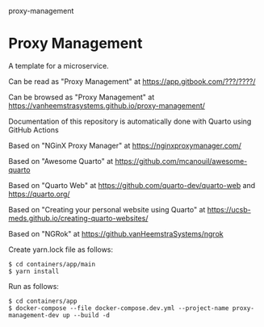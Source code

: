 proxy-management
# Proxy Management

A template for a microservice.

Can be read as "Proxy Management" at https://app.gitbook.com/???/????/

Can be browsed as "Proxy Management" at https://vanheemstrasystems.github.io/proxy-management/

Documentation of this repository is automatically done with Quarto using GitHub Actions

Based on "NGinX Proxy Manager" at https://nginxproxymanager.com/

Based on "Awesome Quarto" at https://github.com/mcanouil/awesome-quarto

Based on "Quarto Web" at https://github.com/quarto-dev/quarto-web and https://quarto.org/

Based on "Creating your personal website using Quarto" at https://ucsb-meds.github.io/creating-quarto-websites/

Based on "NGRok" at https://github.vanHeemstraSystems/ngrok

Create yarn.lock file as follows:

```
$ cd containers/app/main
$ yarn install
```

Run as follows:

```
$ cd containers/app
$ docker-compose --file docker-compose.dev.yml --project-name proxy-management-dev up --build -d
```
